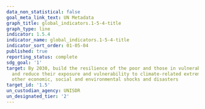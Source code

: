 ```yaml
---
data_non_statistical: false
goal_meta_link_text: UN Metadata
graph_title: global_indicators.1-5-4-title
graph_type: line
indicator: 1.5.4
indicator_name: global_indicators.1-5-4-title
indicator_sort_order: 01-05-04
published: true
reporting_status: complete
sdg_goal: '1'
target: By 2030, build the resilience of the poor and those in vulnerable situations
  and reduce their exposure and vulnerability to climate-related extreme events and
  other economic, social and environmental shocks and disasters
target_id: '1.5'
un_custodian_agency: UNISDR
un_designated_tier: '2'
---
```

